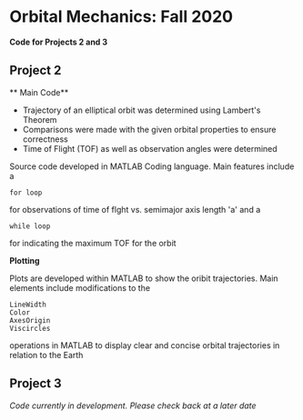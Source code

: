 # Orbital Mechanics: Fall 2020 
**Code for Projects 2 and 3** 

## Project 2

** Main Code**
* Trajectory of an elliptical orbit was determined using Lambert's Theorem 
* Comparisons were made with the given orbital properties to ensure correctness 
* Time of Flight (TOF) as well as observation angles were determined 

Source code developed in MATLAB Coding language. Main features include a 
```
for loop
```
for observations of time of flght vs. semimajor axis length 'a' and a 
```
while loop
```
for indicating the maximum TOF for the orbit 

**Plotting** 

Plots are developed within MATLAB to show the oribit trajectories. Main elements include
modifications to the 
```
LineWidth 
Color 
AxesOrigin
Viscircles 
```
operations in MATLAB to display clear and concise orbital trajectories in relation to the Earth 




## Project 3 

*Code currently in development. Please check back at a later date* 
